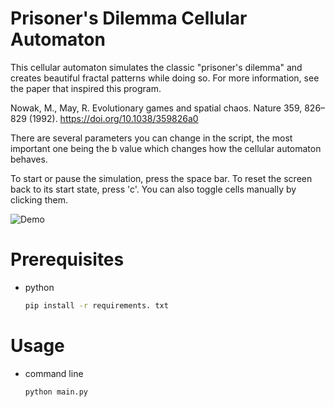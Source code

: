 # Prisoner's Dilemma Cellular Automaton

This cellular automaton simulates the classic "prisoner's dilemma" and creates beautiful fractal patterns while doing so. For more information, see the paper that inspired this program.

Nowak, M., May, R. Evolutionary games and spatial chaos. Nature 359, 826–829 (1992). https://doi.org/10.1038/359826a0

There are several parameters you can change in the script, the most important one being the b value which changes how the cellular automaton behaves.

To start or pause the simulation, press the space bar. 
To reset the screen back to its start state, press 'c'.
You can also toggle cells manually by clicking them.

![Demo](./demo.gif)

# Prerequisites
* python
  ```sh
  pip install -r requirements. txt
  ```

# Usage
* command line
    ```sh
    python main.py
    ```